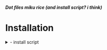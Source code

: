 


***Dot files miku rice (and install script? i think)***

# Installation
>
<details>
  <summary> - install script</summary>
  
  ```
  cd && git clone https://github.com/cesarorafa/Hyprland-Miku-Rice.git
  cd ~/Dotfiles/
  chmod +x install.sh
  ./install.sh
  ```
</details>
